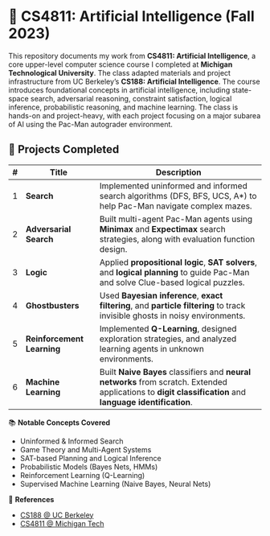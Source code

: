 # 🤖 CS4811: Artificial Intelligence (Fall 2023)
This repository documents my work from **CS4811: Artificial Intelligence**, a core upper-level computer science course I completed at **Michigan Technological University**. The class adapted materials and project infrastructure from UC Berkeley’s **CS188: Artificial Intelligence**. The course introduces foundational concepts in artificial intelligence, including state-space search, adversarial reasoning, constraint satisfaction, logical inference, probabilistic reasoning, and machine learning. The class is hands-on and project-heavy, with each project focusing on a major subarea of AI using the Pac-Man autograder environment.

## 📂 Projects Completed

| #  | Title                       | Description |
|----|-----------------------------|-------------|
| 1  | **Search**                  | Implemented uninformed and informed search algorithms (DFS, BFS, UCS, A*) to help Pac-Man navigate complex mazes. |
| 2  | **Adversarial Search**     | Built multi-agent Pac-Man agents using **Minimax** and **Expectimax** search strategies, along with evaluation function design. |
| 3  | **Logic**                   | Applied **propositional logic**, **SAT solvers**, and **logical planning** to guide Pac-Man and solve Clue-based logical puzzles. |
| 4  | **Ghostbusters**           | Used **Bayesian inference**, **exact filtering**, and **particle filtering** to track invisible ghosts in noisy environments. |
| 5  | **Reinforcement Learning** | Implemented **Q-Learning**, designed exploration strategies, and analyzed learning agents in unknown environments. |
| 6  | **Machine Learning**       | Built **Naive Bayes** classifiers and **neural networks** from scratch. Extended applications to **digit classification** and **language identification**. |

📚 **Notable Concepts Covered**
- Uninformed & Informed Search
- Game Theory and Multi-Agent Systems
- SAT-based Planning and Logical Inference
- Probabilistic Models (Bayes Nets, HMMs)
- Reinforcement Learning (Q-Learning)
- Supervised Machine Learning (Naive Bayes, Neural Nets)

🔗 **References**
- [CS188 @ UC Berkeley](https://inst.eecs.berkeley.edu/~cs188/fa23/)
- [CS4811 @ Michigan Tech](https://pages.mtu.edu/~lebrown/cs4811-f21/web/)

